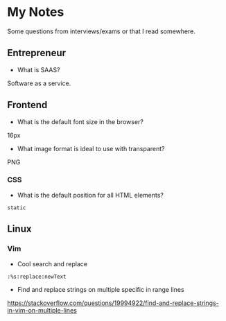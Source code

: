 # My Notes

Some questions from interviews/exams or that I read somewhere.

## Entrepreneur

- What is SAAS?

Software as a service.

## Frontend

- What is the default font size in the browser?

16px

- What image format is ideal to use with transparent?

PNG

### CSS

- What is the default position for all HTML elements?

`static`

## Linux

### Vim

- Cool search and replace

`:%s:replace:newText`

- Find and replace strings on multiple specific in range lines

https://stackoverflow.com/questions/19994922/find-and-replace-strings-in-vim-on-multiple-lines
